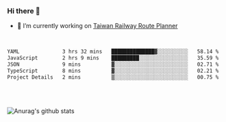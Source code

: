 ### Hi there 👋

- 🔭 I’m currently working on [Taiwan Railway Route Planner](https://github.com/Taiwan-Railway-Route-Planner)

<br/>

<!--START_SECTION:waka-->

```txt
YAML              3 hrs 32 mins   ██████████████▓░░░░░░░░░░   58.14 %
JavaScript        2 hrs 9 mins    █████████░░░░░░░░░░░░░░░░   35.59 %
JSON              9 mins          ▓░░░░░░░░░░░░░░░░░░░░░░░░   02.71 %
TypeScript        8 mins          ▓░░░░░░░░░░░░░░░░░░░░░░░░   02.21 %
Project Details   2 mins          ▒░░░░░░░░░░░░░░░░░░░░░░░░   00.75 %
```

<!--END_SECTION:waka-->

<br/>
<br/>

![Anurag's github stats](https://github-readme-stats.vercel.app/api?username=DepickereSven&show_icons=true&theme=tokyonight)



<!--
**DepickereSven/DepickereSven** is a ✨ _special_ ✨ repository because its `README.md` (this file) appears on your GitHub profile.

Here are some ideas to get you started:

- 🔭 I’m currently working on ...
- 🌱 I’m currently learning ...
- 👯 I’m looking to collaborate on ...
- 🤔 I’m looking for help with ...
- 💬 Ask me about ...
- 📫 How to reach me: ...
- 😄 Pronouns: ...
- ⚡ Fun fact: ...
-->
